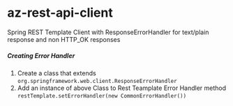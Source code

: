 # az-rest-api-client

Spring REST Template Client with ResponseErrorHandler for text/plain response and non HTTP_OK responses 

##### Creating Error Handler
1. Create a class that extends `org.springframework.web.client.ResponseErrorHandler`
2. Add an instance of above Class to Rest Teamplate Error Handler method `restTemplate.setErrorHandler(new CommonErrorHandler())`
